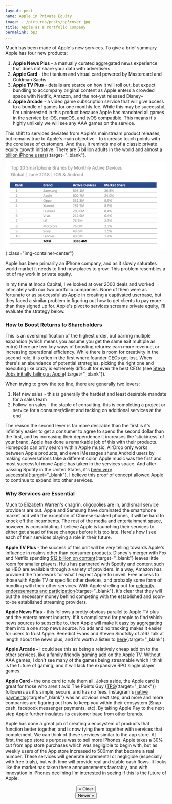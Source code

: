 ```yaml
---
layout: post
name: Apple in Private Equity
image: ../pictures/posts/bp3cover.jpg
title: Apple as a Portfolio Company
permalink: bp3
---
```


Much has been made of Apple's new services. To give a brief summary Apple has four new products:

1.  **Apple News Plus** - a manually curated aggregated news experience that does not share your data with advertisers
2.  **Apple Card** - the titanium and virtual card powered by Mastercard and Goldman Sachs
3.  **Apple TV Plus** - details are scarce on how it will roll out, but expect bundling to accompany original content as Apple enters a crowded space with Netlfix, Amazon, and the not-yet released Disney+
4.  **Apple Arcade** - a video game subscription service that will give access to a bundle of games for one monthly fee. While this may be successful, I'm uninterested in this product because Apple has mandated all games in the service be iOS, macOS, and tvOS compatible. This means it's highly unlikely we will see any AAA games on the service.

This shift to services deviates from Apple's mainstream product releases, but remains true to Apple's main objective - to increase touch points with the core base of customers. And thus, it reminds me of a classic private equity growth initiative. There are 5 billion adults in the world and almost [a billion iPhone users](https://www.macrumors.com/2018/02/01/apple-now-has-1-3-billion-active-devices-worldwide/){:target="_blank"}.

![](/pictures/smrtphone.png){:class="img-container-center"}

Apple has been primarily an iPhone company, and as it slowly saturates world market it needs to find new places to grow. This problem resembles a lot of my work in private equity.

In my time at Inoca Capital, I've looked at over 2000 deals and worked intimiately with our two portfolio companies. None of them were as fortunate or as successful as Apple in creating a captivated userbase, but they faced a similar problem in figuring out how to get clients to pay more than they signed up for. Apple's pivot to services screams private equity, I'll evaluate the strategy below.

<div class="divider"></div>

### How to Boost Returns to Shareholders

This is an oversimplification of the highest order, but barring multiple expansion (which means you assume you get the same exit multiple as entry) there are two key ways of boosting returns: earn more revenue, or increasing operational efficiency. While there is room for creativity in the second role, it is often in the first where founder CEOs get lost. When there's an abundance of potential strategies, picking the right one and executing like crazy is extremely difficult for even the best CEOs (see [Steve Jobs initially failing at Apple](https://www.thebalancesmb.com/steve-jobs-and-how-embracing-failure-saved-apple-1200640){:target="_blank"}).

When trying to grow the top line, there are generally two levers:

1.  Net new sales - this is generally the hardest and least desirable mandate for a sales team
2.  Follow-on sales - the staple of consulting, this is completing a project or service for a consumer/client and tacking on additional services at the end

The reason the second lever is far more desirable than the first is it's infinitely easier to get a consumer to agree to spend the second dollar than the first, and by increasing their dependence it increases the 'stickiness' of your brand. Apple has done a remarkable job of this with their products. Homepods can only search within Apple music, AirDrop only works between Apple products, and even iMessages shuns Android users by making conversations take a different color. Apple music was the first and most successful move Apple has taken in the services space. And after passing Spotify in the United States, it's [been very successful](https://www.wsj.com/articles/apple-music-overtakes-spotify-in-u-s-subscribers-11554475924){:target="_blank"}. I believe this proof of concept allowed Apple to continue to expand into other services.

<div class="divider"></div>

### Why Services are Essential

Much to Elizabeth Warren's chagrin, oligopolies are in, and small service providers are out. Apple and Samsung have dominated the smartphone market and with the exception of Chinese-backed phones, it will be hard to knock off the incumbents. The rest of the media and entertainment space, however, is consolidating. I believe Apple is launching their services to either get ahead of these changes before it is too late. Here's how I see each of their services playing a role in their future.

**Apple TV Plus** - the success of this unit will be very telling towards Apple's influence in realms other than consumer products. Disney's merger with Fox and Netflix spending [$12 billion on content](https://variety.com/2019/digital/news/netflix-content-spending-2019-15-billion-1203112090/){:target="_blank"} leaves little room for smaller players. Hulu has partnered with Spotify and content such as HBO are available through a variety of providers. In a way, Amazon has provided the framework for what I expect Apple to unveil. Free access to those with Apple TV or specific other devices, and probably some form of bundling with their other services. With Apple shelling out for [celebrity endoresements and participation](https://www.themarysue.com/celebrities-want-more-money-thanks-apple-tv-plus/){:target="_blank"}, it's clear that they will put the necessary money behind competing with the established and soon-to-be established streaming providers.

**Apple News Plus -** this follows a pretty obvious parallel to Apple TV plus and the entertainment industry. If it's complicated for people to find which news sources to subscribe to, then Apple will make it easy by aggregating them into a one stop news source. No ads and no tracking makes it easier for users to trust Apple. Benedict Evans and Steven Sinofsky of a16z talk at length about the news plus, and it's worth a listen to [here](https://a16z.com/2019/03/30/apple-event-2019-big-company-strategy/){:target="_blank"}.

**Apple Arcade -** I could see this as being a relatively cheap add on to the other services, like a family friendly gaming add on the Apple TV. Without AAA games, I don't see many of the games being streamable which I think is the future of gaming, and it will lack the expansive RPG single player games.

**Apple Card -** the one card to rule them all. Jokes aside, the Apple card is great for those who aren't avid The Points Guy ([TPG](https://thepointsguy.com/){:target="_blank"}) followers as it's simple, secure, and has no fees. Instagram's [native payments](https://techcrunch.com/2018/05/03/instagram-payments/){:target="_blank"} was an obvious next step, and more and more companies are figuring out how to keep you within their ecosystem (Snap cash, facebook messenger payments, etc). By taking Apple Pay to the next step Apple further insulates its customer base from other brands.

Apple has done a great job of creating a ecosystem of products that function better together, and is now tying them together with services that complement. We can think of these services similar to the app store. At first, the app store's purpose was to sell more iPhones. Apple takes a 30% cut from app store purchases which was negligible to begin with, but as weekly users of the App store increased to 500mm that became a real number. These services will generate incremental or negligible (especially with free trials), but with time will provide real and stable cash flows. It looks like the market has taken these announcements favorably, and with innovation in iPhones declining I'm interested in seeing if this is the future of Apple.

<center><a href="/bp2"><button class="btn-no-outline">&laquo; Older</button></a><div class="divider-two"></div>
	<a href="/esports-1"><button class="btn-no-outline">Newer &raquo;</button></a>
</center>